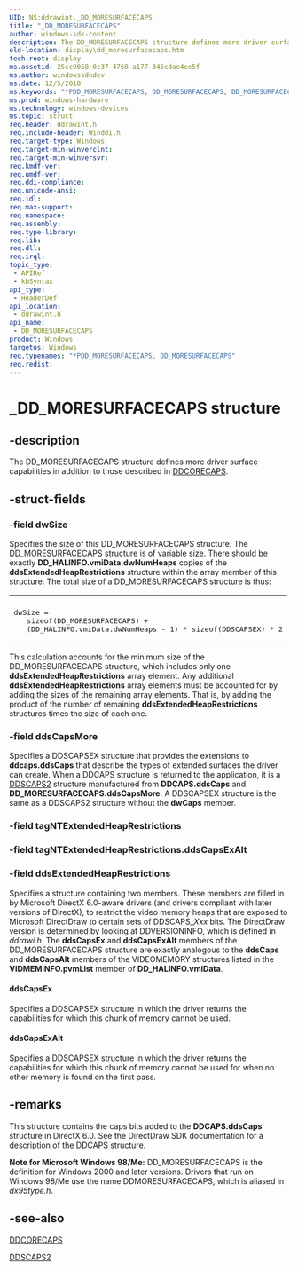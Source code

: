 ```yaml
---
UID: NS:ddrawint._DD_MORESURFACECAPS
title: "_DD_MORESURFACECAPS"
author: windows-sdk-content
description: The DD_MORESURFACECAPS structure defines more driver surface capabilities in addition to those described in DDCORECAPS.
old-location: display\dd_moresurfacecaps.htm
tech.root: display
ms.assetid: 25cc9058-0c37-4768-a177-345cdae4ee5f
ms.author: windowssdkdev
ms.date: 12/5/2018
ms.keywords: "*PDD_MORESURFACECAPS, DD_MORESURFACECAPS, DD_MORESURFACECAPS structure [Display Devices], _DD_MORESURFACECAPS, ddrawint/DD_MORESURFACECAPS, ddstrcts_e28f85ae-f428-4e7c-b142-9892afa24323.xml, display.dd_moresurfacecaps"
ms.prod: windows-hardware
ms.technology: windows-devices
ms.topic: struct
req.header: ddrawint.h
req.include-header: Winddi.h
req.target-type: Windows
req.target-min-winverclnt: 
req.target-min-winversvr: 
req.kmdf-ver: 
req.umdf-ver: 
req.ddi-compliance: 
req.unicode-ansi: 
req.idl: 
req.max-support: 
req.namespace: 
req.assembly: 
req.type-library: 
req.lib: 
req.dll: 
req.irql: 
topic_type:
 - APIRef
 - kbSyntax
api_type:
 - HeaderDef
api_location:
 - ddrawint.h
api_name:
 - DD_MORESURFACECAPS
product: Windows
targetos: Windows
req.typenames: "*PDD_MORESURFACECAPS, DD_MORESURFACECAPS"
req.redist: 
---
```


# _DD_MORESURFACECAPS structure


## -description


The DD_MORESURFACECAPS structure defines more driver surface capabilities in addition to those described in <a href="https://msdn.microsoft.com/529d60b5-658d-4d55-a599-fa35386c01a7">DDCORECAPS</a>.
  


## -struct-fields




### -field dwSize

Specifies the size of this DD_MORESURFACECAPS structure. The DD_MORESURFACECAPS structure is of variable size. There should be exactly <b>DD_HALINFO.vmiData.dwNumHeaps</b> copies of the <b>ddsExtendedHeapRestrictions</b> structure within the array member of this structure. The total size of a DD_MORESURFACECAPS structure is thus: 

<div class="code"><span codelanguage=""><table>
<tr>
<th></th>
</tr>
<tr>
<td>
<pre>dwSize = 
   sizeof(DD_MORESURFACECAPS) +
   (DD_HALINFO.vmiData.dwNumHeaps - 1) * sizeof(DDSCAPSEX) * 2</pre>
</td>
</tr>
</table></span></div>
This calculation accounts for the minimum size of the DD_MORESURFACECAPS structure, which includes only one <b>ddsExtendedHeapRestrictions</b> array element. Any additional <b>ddsExtendedHeapRestrictions</b> array elements must be accounted for by adding the sizes of the remaining array elements. That is, by adding the product of the number of remaining <b>ddsExtendedHeapRestrictions</b> structures times the size of each one.


### -field ddsCapsMore

Specifies a DDSCAPSEX structure that provides the extensions to <b>ddcaps.ddsCaps</b> that describe the types of extended surfaces the driver can create. When a DDCAPS structure is returned to the application, it is a <a href="https://msdn.microsoft.com/023b1a6d-3f08-43cc-b9c0-9d312b347a6b">DDSCAPS2</a> structure manufactured from <b>DDCAPS.ddsCaps</b> and <b>DD_MORESURFACECAPS.ddsCapsMore</b>. A DDSCAPSEX structure is the same as a DDSCAPS2 structure without the <b>dwCaps</b> member. 


### -field tagNTExtendedHeapRestrictions

 


### -field tagNTExtendedHeapRestrictions.ddsCapsExAlt

 


### -field ddsExtendedHeapRestrictions

Specifies a structure containing two members. These members are filled in by Microsoft DirectX 6.0-aware drivers (and drivers compliant with later versions of DirectX), to restrict the video memory heaps that are exposed to Microsoft DirectDraw to certain sets of DDSCAPS_<i>Xxx</i> bits. The DirectDraw version is determined by looking at DDVERSIONINFO, which is defined in <i>ddrawi.h</i>. The <b>ddsCapsEx</b> and <b>ddsCapsExAlt</b> members of the DD_MORESURFACECAPS structure are exactly analogous to the <b>ddsCaps</b> and <b>ddsCapsAlt</b> members of the VIDEOMEMORY structures listed in the <b>VIDMEMINFO.pvmList</b> member of <b>DD_HALINFO.vmiData</b>. 



#### ddsCapsEx

Specifies a DDSCAPSEX structure in which the driver returns the capabilities for which this chunk of memory cannot be used.



#### ddsCapsExAlt

Specifies a DDSCAPSEX structure in which the driver returns the capabilities for which this chunk of memory cannot be used for when no other memory is found on the first pass.


## -remarks



This structure contains the caps bits added to the <b>DDCAPS.ddsCaps</b> structure in DirectX 6.0. See the DirectDraw SDK documentation for a description of the DDCAPS structure.

<b>Note for Microsoft Windows 98/Me:</b>  DD_MORESURFACECAPS is the definition for Windows 2000 and later versions. Drivers that run on Windows 98/Me use the name DDMORESURFACECAPS, which is aliased in <i>dx95type.h</i>.




## -see-also




<a href="https://msdn.microsoft.com/529d60b5-658d-4d55-a599-fa35386c01a7">DDCORECAPS</a>



<a href="https://msdn.microsoft.com/023b1a6d-3f08-43cc-b9c0-9d312b347a6b">DDSCAPS2</a>
 

 

